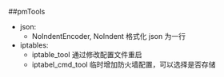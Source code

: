 ##pmTools

* json:
  * NoIndentEncoder, NoIndent 格式化 json 为一行
* iptables:
  * iptable_tool 通过修改配置文件重启
  * iptabel_cmd_tool 临时增加防火墙配置，可以选择是否存储
